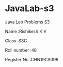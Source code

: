 # JavaLab-s3
Java Lab Problems S3

  Name        :Rishikesh K V
  
  Class       :S3C
  
  Roll number :48
  
  Register No :CHN19CS098     
       
